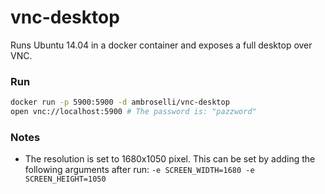 # vnc-desktop

Runs Ubuntu 14.04 in a docker container and exposes a full desktop over VNC.

### Run

```bash
docker run -p 5900:5900 -d ambroselli/vnc-desktop
open vnc://localhost:5900 # The password is: "pazzword"
```

### Notes
- The resolution is set to 1680x1050 pixel. This can be set by adding the following arguments after run: `-e SCREEN_WIDTH=1680 -e SCREEN_HEIGHT=1050`